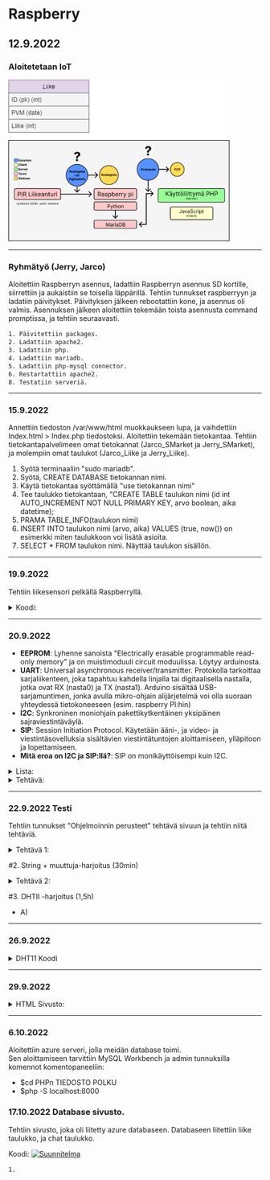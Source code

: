 # Raspberry
## 12.9.2022

### Aloitetetaan IoT

![Suunnitelma](https://github.com/jarcoheiskanen/IoT/blob/main/Images/Testi.png)

----------------------------------------------------------------------------------------------------------------------------------

### Ryhmätyö (Jerry, Jarco)

Aloitettiin Raspberryn asennus, ladattiin Raspberryn asennus SD kortille, siirrettiin ja aukaistiin se toisella läppärillä. Tehtiin tunnukset raspberryyn ja ladatiin päivitykset. Päivityksen jälkeen rebootattiin kone, ja asennus oli valmis. Asennuksen jälkeen aloitettiin tekemään toista asennusta command promptissa, ja tehtiin seuraavasti.
    
    1. Päivitettiin packages.
    2. Ladattiin apache2.
    3. Ladattiin php.
    4. Ladattiin mariadb.
    5. Ladattiin php-mysql connector.
    6. Restartattiin apache2.
    8. Testatiin serveriä.

----------------------------------------------------------------------------------------------------------------------------------

### 15.9.2022

Annettiin tiedoston /var/www/html muokkaukseen lupa, ja vaihdettiin Index.html > Index.php tiedostoksi.
Aloitettiin tekemään tietokantaa. Tehtiin tietokantapalvelimeen omat tietokannat (Jarco_SMarket ja Jerry_SMarket), ja molempiin omat taulukot (Jarco_Liike ja Jerry_Liike).

  1. Syötä terminaaliin "sudo mariadb".
  2. Syötä, CREATE DATABASE tietokannan nimi.
  3. Käytä tietokantaa syöttämällä "use tietokannan nimi"
  4. Tee taulukko tietokantaan, "CREATE TABLE taulukon nimi (id int AUTO_INCREMENT NOT NULL PRIMARY KEY, arvo boolean, aika datetime);
  5. PRAMA TABLE_INFO(taulukon nimi)
  6. INSERT INTO taulukon nimi (arvo, aika) VALUES (true, now()) on esimerkki miten taulukkoon voi lisätä asioita.
  7. SELECT * FROM taulukon nimi. Näyttää taulukon sisällön.

----------------------------------------------------------------------------------------

### 19.9.2022

Tehtiin liikesensori pelkällä Raspberryllä.

<details>
  <summary>
    Koodi:
  </summary>

    ## -- Lisää libraryt koodiin
    import time
    import RPi.GPIO as GPIO

    ## -- Lisää variablet, ja aloittaa setupin GPIO:on
    pin = 4
    GPIO.setmode(GPIO.BCM)
    GPIO.setup(pin, GPIO.IN)

    ## -- Function, joka hakee ajan.
    def getTime():
      result = time.localtime()
      time_string = time.strftime("%m/%d&%y/, %H:%M:%S:", result)
      return time_string

    ## -- Kokeilee jos koodissa on virheitä, jos ei se aloittaa loopin joka ei lopu koskaan.
    try:
      while True:
        timeResult = getTime()
        if GPIO.input(pin):
          print("Liikettä: "+ str(timeResult))
        else:
          print("Ei liikettä: "+ str(timeResult))
        time.sleep(2.5)
    except:
      print("-")
      GPIO.cleanup()
</details>

----------------------------------------------------------------------------------------

### 20.9.2022

- <b>EEPROM</b>: Lyhenne sanoista "Electrically erasable programmable read-only memory" ja on muistimoduuli circuit moduulissa. Löytyy arduinosta.<br />
- <b>UART</b>: Universal asynchronous receiver/transmitter. Protokolla tarkoittaa sarjaliikenteen, joka tapahtuu kahdella linjalla tai digitaalisella nastalla, jotka ovat RX (nasta0) ja TX (nasta1). Arduino sisältää USB-sarjamuntimen, jonka avulla mikro-ohjain alijärjetelmä voi olla suoraan yhteydessä tietokoneeseen (esim. raspberry PI:hin)<br />
- <b>I2C</b>: Synkroninen moniohjain pakettikytkentäinen yksipäinen sajraviestintäväylä. <br />
- <b>SIP</b>: Session Initiation Protocol. Käytetään ääni-, ja video- ja viestintäsovelluksia sisältävien viestintätuntojen aloittamiseen, ylläpitoon ja lopettamiseen.<br>
- <b>Mitä eroa on I2C ja SIP:llä?</b>: SIP on monikäyttöisempi kuin I2C.<br>

<details>
  <summary>
    Lista:
  </summary>

    apt-get update: Hakee päivityksen
    clear: Tyhjentää terminaalin
    date: Näyttää päivämäärän ja ajan
    find / -name esimerkki.txt: Etsii nimellä tietokoneesta tiedostoa.
    nano example.txt: Voi kontrolloida tiedostoa
    poweroff: Sammuttaa koneen
    raspi-confg: Aukaisee raspin configuration työkalun
    reboot: Uudelleen aukaisee koneen
    shutdown -h now: Sulkeutuu asettaman ajan päästä
    shutdown -h 01:22: Sulkeutuu 01:22
    startx: Aloittaa server X

    cat esimerkki.txt: Aukaista tai tehdä tiedosto
    cd/abc/xyz: Path directory
    ls -l: Listaa sovellukset
    mkdir esimerkki:_polku: Tekee directoryn
    mv XXX: ei ole komento
    rm esimerkki.txt: Poistaa tiedoston
    scp user@10.0.0.32:/some/path/tiedosto.txt: Kopioi tiedostoja kahden paikan välillä
    touch example.txt: Muuttaa timestamppiä

    ifconfig: Näyttää netin tiedot
    iwconfig: Langattoman netin tiedot
    iwlist wlan0 scan: Scannaa langattoman yhteyden
    iwlist wlan0 | grep ESSID: -
    nmap: Näytäää mitä serviceitä on auki
    ping: Näyttää yhteyden ja sen tarkkuuden nettiin
    wget https://www.website.com/example.txt: Hakee tietoa nettisivusta


    cat /proc/meminfo: Memoryn info
    cat /proc/partitions: Näyttää väliseinät
    cat /proc/version: Näyttää versiot
    df -h: Näyttää paljon tilaa on jäljellä
    df /: Näyttää tilaa tietyllä systeemillä
    dpkg - -get-selections | grep XXX:              ---- 
    dpkg - -get-selections                          ----
    free: Näyttää käytettävän memoryn
    hostname -l                                     ----
    lsusb: Näyttää tietoja USB laitteista
    UP key: Näyttää aikaisemmat syötetyt komennot terminaaliin
    vcgencmd measure_temp: Näyttää koneen lämpötilan
    vcgencmd get_mem arm && vcgencmd get_mem gpu: Arm Memoryn käyttö ja GPU memoryn käyttö

</details>

<details>
  <summary>
    Tehtävä:
  </summary>

    Raspberryn lämpötila: $ vcgencmd measure_temp
    Kuinka paljon vapaata tilaa on jäljellä: $ df -Bm
    Miten vaihdetaan polusta toiseen: $ cd ~

</details>

----------------------------------------------------------------------------------------

### 22.9.2022 Testi

Tehtiin tunnukset "Ohjelmoinnin perusteet" tehtävä sivuun ja tehtiin niitä tehtäviä.

<details>
  <summary>
    Tehtävä 1:
  </summary>
    #1. Tietokanta (10min)
      - A) Kun olet palvelimen sisällä, voit käyttää komentoa "$ SHOW DATABASES;" terminaalissa. (Näyttää kaikki tietokannat palvelimen sisältä)
      - B) Kun olet tietokannan sisällä, voit käyttää komentoa "$ DESC listanNimi;". (Näyttää kaikki tiedot taulukosta)
</details>

#2. String + muuttuja-harjoitus (30min)
<details>
  <summary>
    Tehtävä 2:
  </summary>
    import time
    import datetime
    import mariadb
    import RPi.GPIO as GPIO

    inputPin = 4
    sleepTime = 5

    GPIO.setmode(GPIO.BCM)
    GPIO.setup(inputPin, GPIO.IN)

    conn = mariadb.connect(user="jaje", password="JarcoJerry1", host="localhost", database="SMarket")
    cur = conn.cursor()

    try:
    while True:

    inputType = GPIO.input(inputPin)
    curTime = datetime.datetime.now()

    #sqlStr = "INSERT INTO Liike (arvo, aika) VALUES({boolean}, '{timeCurrently}')".format(boolean = inputType, timeCurrently = curTime)
    #sqlStr = "INSERT INTO Liike (arvo, aika) VALUES(%s, '%s')" % (inputType, curTime)
    sqlStr = f"INSERT INTO Liike (arvo, aika) VALUES({inputType}, '{curTime}')"

    print(sqlStr)
    cur.execute(sqlStr)
    conn.commit()

    time.sleep(sleepTime)

    except:
    print("Ei toimi")

    conn.close()
</details>

#3. DHTII -harjoitus (1,5h)
  - A)
 
 ----------------------------------------------------------------------------------------

### 26.9.2022

<details>
    <summary>
        DHT11 Koodi
    </summary>

    import time
    import Adafruit_DHT
    import datetime
    import mariadb

    sensor = Adafruit_DHT.DHT11
    pin = 4
    waitTime = 5

    conn = mariadb.connect(user="jaje", password="JarcoJerry1", host="localhost", database="SMarket")
    cur = conn.cursor()

    try:
        while True:

            curTime = datetime.datetime.now()
            humidity, temperature = Adafruit_DHT.read_retry(sensor, pin)

            sqlStr = "INSERT INTO Liike (arvo, aika) VALUES({boolean}, '{timeCurrently}')".format(boolean = temperature, timeCurrently = curTime)

            print(sqlStr)
            cur.execute(sqlStr)
            conn.commit()
            time.sleep(waitTime)

    except RuntimeError as error:
        print(error.args[0])
        print("Ei Toimi")
    
</details>

----------------------------------------------------------------------------------------

### 29.9.2022
<details>
    <summary>
        HTML Sivusto:
    </summary>
      <!-- Documentti tyyppi -->
      <!DOCTYPE html>

      <html>

        <!-- Headeri -->

        <head>
          <title>Hälytin</title>
        </head>

        <body>

          <!-- Siirä data taulukkoon -->

          <div style="
            box-sizing: border-box;
            border: 2px solid #969696;
            border-radius: 5px;
            background: #fffffff;
          ">
            <center>

              <!-- Otsikko -->

              <h1 style="
                align-left: center;
                align-right: center;
                text-align: center;
                color: rgb(255,55,55);
                font-family: Courier New;
              ">HÄLYTIN</h1><br>

              <!-- Ala Otsikko -->

              <img src="images/skul" alt="skull emoj" width=100 height=100><br>
              <h2 style="font-family: Courier New;">Data:</h2>

             <!-- PHP -->

             <?php

                // Laitetaan muuttujat, ja niille arvot.

                $servername = "localhost";
                $username = "jaje";
                $password = "JarcoJerry1";
                $dbname = "SMarket";
                $conn = new mysqli($servername, $username, $password, $dbname); // Yhteys databaseen

                // Katsotaanko toimiiko yhteys vai ei, jos toimii se jatkaa ohjelmaa, jos ei se antaa sivulle viestin.

                if ($conn->connect_error){
                  die("😭😭 Connection failed 😭😭" . $conn->connection_error);
                }

                // Yhteys toimii, joten jatkaa ohjelmaa. Asettaa SQL komennon ja syöttää sen.

                $sql = "SELECT id, arvo FROM Liike ORDER BY -id LIMIT 10";
                $data = $conn->query($sql);

                // Antaa sivulle kaikki tiedot muuttujan "data" sisältä ja syöttää ne sivulle.

                ?>
                <table>
                  <style>

                    table, th, td {
                      border-radius: 5px;
                    }

                    table {
                      border: 1px solid #ccd6dd;
                      font-family: arial, sans-serif;
                      width: 25%;
                    }



                   td, th {
                      border: 1px solid #edf7ff;
                      text-align: left;
                      padding: 10px;
                    }

                    tr:nth-child(even) {
                      border: 1px solid #edf7ff;
                      background-color: #ccd6dd;
                    }



                 </style>
                    <tr>
                      <th>id</th>
                      <th>arvo</th>
                    </tr>
                <?php
                  while($row = $data->fetch_assoc()){
                    ?>
                    <tr>
                      <td><?php echo $row["id"]?></td>
                      <td><?php echo $row["arvo"]?></td>
                    </tr>
                    <?php
                  }
                ?>
                </table>
                <?php

                // Sulkee yhteyden.

                $conn->close();



             ?><br>

              <!-- Nappula -->

              <button style="
                box-sizing: border-box;
                border: 2px solid #ccd6dd;
                border-radius: 5px;
                width: 25%;
                height: 50px;
                color: rgb(255,55,55);
                background: #ffffff;
                font: bold 5pt Arial;
                font-family: Courier New;
                font-size: 24px;
              ">FREE DOWNLOAD</button>

              <!-- Linkki -->

              <p style="font-family: bold 10pt, Courier New;">Powered by S-Ketju</p>
              <a href="https://www.s-ryhma.fi">Linkki</a>

            </center><br>
          </div>
        </body>

      </html>
</details>

----------------------------------------------------------------------------------------

### 6.10.2022
  
Aloitettiin azure serveri, jolla meidän database toimi.<br>
Sen aloittamiseen tarvittiin MySQL Workbench ja admin tunnuksilla komennot komentopaneeliin:<br>

- $cd PHPn TIEDOSTO POLKU
- $php -S localhost:8000

### 17.10.2022 Database sivusto.

Tehtiin sivusto, joka oli liitetty azure databaseen. Databaseen liitettiin liike taulukko, ja chat taulukko.



Koodi: [![Suunnitelma](<img src="https://github.com/jarcoheiskanen/IoT/blob/main/Images/folderIcon2.png" alt="drawing" width="200"/>)](https://github.com/jarcoheiskanen/IoT/blob/main/PHP%20Sivusto)


    1. 

